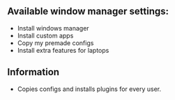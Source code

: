 ## Available window manager settings:
- Install windows manager
- Install custom apps
- Copy my premade configs
- Install extra features for laptops

## Information
- Copies configs and installs plugins for every user.
